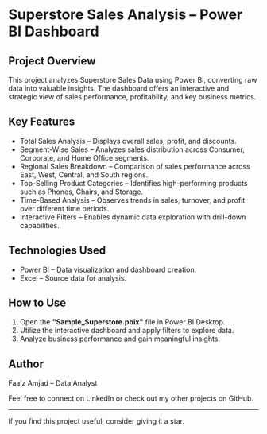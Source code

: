 # Superstore Sales Analysis – Power BI Dashboard

## Project Overview
This project analyzes Superstore Sales Data using Power BI, converting raw data into valuable insights. The dashboard offers an interactive and strategic view of sales performance, profitability, and key business metrics.

## Key Features
- Total Sales Analysis – Displays overall sales, profit, and discounts.  
- Segment-Wise Sales – Analyzes sales distribution across Consumer, Corporate, and Home Office segments.  
- Regional Sales Breakdown – Comparison of sales performance across East, West, Central, and South regions.  
- Top-Selling Product Categories – Identifies high-performing products such as Phones, Chairs, and Storage.  
- Time-Based Analysis – Observes trends in sales, turnover, and profit over different time periods.  
- Interactive Filters – Enables dynamic data exploration with drill-down capabilities.  

## Technologies Used
- Power BI – Data visualization and dashboard creation.  
- Excel – Source data for analysis.  

## How to Use
1. Open the **"Sample_Superstore.pbix"** file in Power BI Desktop.  
2. Utilize the interactive dashboard and apply filters to explore data.  
3. Analyze business performance and gain meaningful insights.  

## Author
Faaiz Amjad – Data Analyst  

Feel free to connect on LinkedIn or check out my other projects on GitHub.  

---

If you find this project useful, consider giving it a star.
